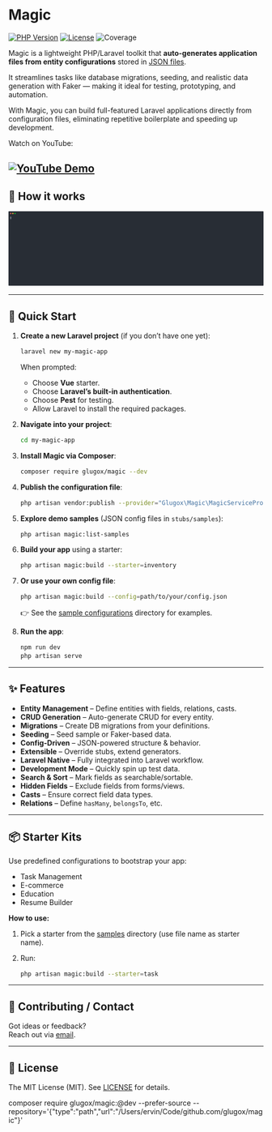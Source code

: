 # Magic

[![PHP Version](https://img.shields.io/badge/php-%5E8.4-blue)](https://php.net)
[![License](https://img.shields.io/badge/license-MIT-green.svg)](LICENSE)
![Coverage](https://codecov.io/gh/glugox/magic/branch/main/graph/badge.svg)

Magic is a lightweight PHP/Laravel toolkit that **auto-generates application files from entity configurations** stored in [JSON files](stubs/samples/inventory.json).

It streamlines tasks like database migrations, seeding, and realistic data generation with Faker — making it ideal for testing, prototyping, and automation.

With Magic, you can build full-featured Laravel applications directly from configuration files, eliminating repetitive boilerplate and speeding up development.


Watch on YouTube:

[![YouTube Demo](https://img.shields.io/badge/YouTube-Demo-red?logo=youtube&logoColor=white)](https://youtu.be/8DZjpWIrGAE)
---

## 🔧 How it works

![magic-demo.svg](magic-demo.svg)

---

## 🚀 Quick Start

1. **Create a new Laravel project** (if you don’t have one yet):

   ```bash
   laravel new my-magic-app
   ```

   When prompted:
    - Choose **Vue** starter.
    - Choose **Laravel’s built-in authentication**.
    - Choose **Pest** for testing.
    - Allow Laravel to install the required packages.

2. **Navigate into your project**:

   ```bash
   cd my-magic-app
   ```

3. **Install Magic via Composer**:

   ```bash
   composer require glugox/magic --dev
   ```

4. **Publish the configuration file**:

   ```bash
   php artisan vendor:publish --provider="Glugox\Magic\MagicServiceProvider"
   ```

5. **Explore demo samples** (JSON config files in `stubs/samples`):

   ```bash
   php artisan magic:list-samples
   ```

6. **Build your app** using a starter:

   ```bash
   php artisan magic:build --starter=inventory
   ```

7. **Or use your own config file**:

   ```bash
   php artisan magic:build --config=path/to/your/config.json
   ```

   👉 See the [sample configurations](./stubs/samples) directory for examples.

8. **Run the app**:

   ```bash
   npm run dev
   php artisan serve
   ```

---

## ✨ Features

- **Entity Management** – Define entities with fields, relations, casts.
- **CRUD Generation** – Auto-generate CRUD for every entity.
- **Migrations** – Create DB migrations from your definitions.
- **Seeding** – Seed sample or Faker-based data.
- **Config-Driven** – JSON-powered structure & behavior.
- **Extensible** – Override stubs, extend generators.
- **Laravel Native** – Fully integrated into Laravel workflow.
- **Development Mode** – Quickly spin up test data.
- **Search & Sort** – Mark fields as searchable/sortable.
- **Hidden Fields** – Exclude fields from forms/views.
- **Casts** – Ensure correct field data types.
- **Relations** – Define `hasMany`, `belongsTo`, etc.

---

## 📦 Starter Kits

Use predefined configurations to bootstrap your app:

- Task Management
- E-commerce
- Education
- Resume Builder

**How to use:**

1. Pick a starter from the [samples](./stubs/samples) directory (use file name as starter name).
2. Run:

   ```bash
   php artisan magic:build --starter=task
   ```

---

## 🤝 Contributing / Contact

Got ideas or feedback?  
Reach out via [email](mailto:ervinbeciragic@gmail.com).

---

## 📄 License

The MIT License (MIT). See [LICENSE](LICENSE.md) for details.


composer require glugox/magic:@dev --prefer-source --repository='{"type":"path","url":"/Users/ervin/Code/github.com/glugox/magic"}'
